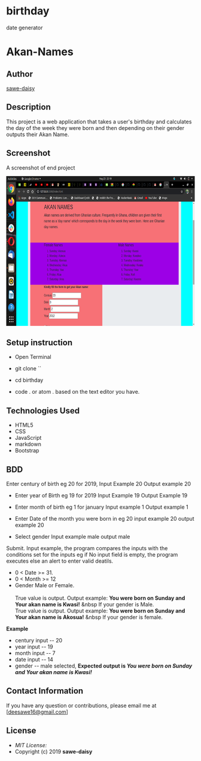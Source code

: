 # birthday

date generator

# Akan-Names

## Author

[sawe-daisy](https://github.com/sawe-daisy)

## Description

This project is a web application that takes a user's birthday and calculates the day of the week they were born and then depending on their gender outputs their Akan Name.

## Screenshot

A screenshot of end project

<img src="images/Screenshot from 2020-08-23 22-19-49.png" width="800px" height="400px">

## Setup instruction

- Open Terminal

- git clone ``

- cd birthday

- code . or atom . based on the text editor you have.

## Technologies Used

- HTML5
- CSS
- JavaScript
- markdown
- Bootstrap

## BDD

Enter century of birth eg 20 for 2019,
Input Example 20
Output example 20

- Enter year of Birth eg 19 for 2019
  Input Example 19
  Output Example 19

- Enter month of birth eg 1 for january
  Input example 1
  Output example 1

- Enter Date of the month you were born in eg 20
  input example 20
  output example 20

- Select gender
  Input example male
  output male

Submit.
Input example, the program compares the inputs with the conditions set for the inputs eg if No input field is empty, the program executes else an alert to enter valid deatils.

- 0 < Date >= 31.
- 0 < Month >= 12
- Gender Male or Female. <br/>  
  True value is output. Output example: **You were born on Sunday and Your akan name is Kwasi!** &nbsp If your gender is Male.<br/>
  True value is output. Output example: **You were born on Sunday and Your akan name is Akosua!** &nbsp If your gender is female.

**Example**

- century input -- 20
- year input -- 19
- month input -- 7
- date input -- 14
- gender -- male selected,
  **Expected output is _You were born on Sunday and Your akan name is Kwasi!_**

## Contact Information

If you have any question or contributions, please email me at [deesawe16@gmail.com]

## License

- _MIT License:_
- Copyright (c) 2019 **sawe-daisy**
